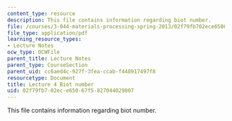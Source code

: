 ```yaml
---
content_type: resource
description: This file contains information regarding biot number.
file: /courses/3-044-materials-processing-spring-2013/02f79fb702ece65067f5827044029807_MIT3_044S13_Lec04.pdf
file_type: application/pdf
learning_resource_types:
- Lecture Notes
ocw_type: OCWFile
parent_title: Lecture Notes
parent_type: CourseSection
parent_uid: cc6aed4c-927f-3fea-ccab-f448917497f8
resourcetype: Document
title: Lecture 4 Biot number
uid: 02f79fb7-02ec-e650-67f5-827044029807
---
```

This file contains information regarding biot number.

